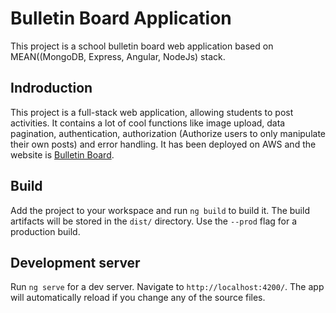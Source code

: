 # Bulletin Board Application
This project is a school bulletin board web application based on MEAN((MongoDB, Express, Angular, NodeJs) stack.


## Indroduction
This project is a full-stack web application, allowing students to post activities. It contains a lot of cool functions like image upload, data pagination, authentication, authorization (Authorize users to only manipulate their own posts) and error handling. It has been deployed on AWS and the website is [Bulletin Board](http://bulletin-board-application.s3-website.us-east-2.amazonaws.com/).


## Build

Add the project to your workspace and run `ng build` to build it. The build artifacts will be stored in the `dist/` directory. Use the `--prod` flag for a production build.


## Development server

Run `ng serve` for a dev server. Navigate to `http://localhost:4200/`. The app will automatically reload if you change any of the source files.

